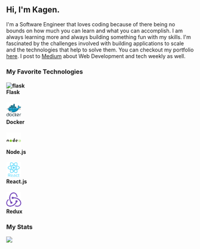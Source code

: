 ## Hi, I'm Kagen.
I'm a Software Engineer that loves coding because of there being no bounds on how much you can learn and what you can accomplish. I am always learning more and always building something fun with my skills. I'm fascinated by the challenges involved with building applications to scale and the technologies that help to solve them. You can checkout my portfolio <a href="https://kagenlh.github.io/portfolio" target="_blank" rel="noreferrer">here</a>. I post to <a href="https://medium.com/@KagenLH" target="_blank" rel="noreferrer">Medium</a> about Web Development and tech weekly as well.

### My Favorite Technologies
#### <img src="https://www.vectorlogo.zone/logos/pocoo_flask/pocoo_flask-icon.svg" alt="flask" width="40" height="40"/> <br> Flask 
#### <img src="https://raw.githubusercontent.com/devicons/devicon/master/icons/docker/docker-original-wordmark.svg" alt="docker" width="40" height="40"/> <br> Docker
#### <img src="https://raw.githubusercontent.com/devicons/devicon/master/icons/nodejs/nodejs-original-wordmark.svg" alt="nodejs" width="40" height="40"/> <br> Node.js
#### <img src="https://raw.githubusercontent.com/devicons/devicon/master/icons/react/react-original-wordmark.svg" alt="react" width="40" height="40"/> <br> React.js
#### <img src="https://raw.githubusercontent.com/devicons/devicon/master/icons/redux/redux-original.svg" alt="redux" width="40" height="40"/> <br> Redux

### My Stats
<img height="180em" src="https://github-readme-stats.vercel.app/api?username=KagenLH&show_icons=true&hide_border=true&&count_private=true&include_all_commits=true" />
